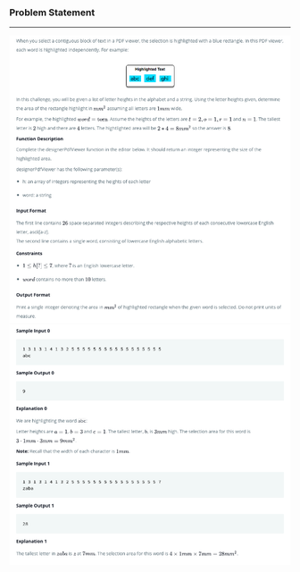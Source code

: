 ### Problem Statement

------------

![](../../.github/images/29_1.png)
![](../../.github/images/29_2.png)
